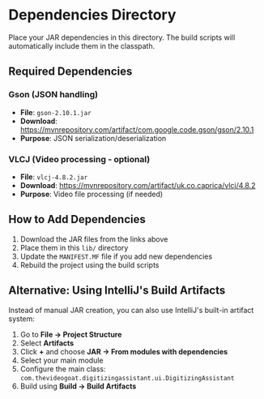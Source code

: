 # Dependencies Directory

Place your JAR dependencies in this directory. The build scripts will automatically include them in the classpath.

## Required Dependencies

### Gson (JSON handling)
- **File**: `gson-2.10.1.jar`
- **Download**: https://mvnrepository.com/artifact/com.google.code.gson/gson/2.10.1
- **Purpose**: JSON serialization/deserialization

### VLCJ (Video processing - optional)
- **File**: `vlcj-4.8.2.jar`
- **Download**: https://mvnrepository.com/artifact/uk.co.caprica/vlcj/4.8.2
- **Purpose**: Video file processing (if needed)

## How to Add Dependencies

1. Download the JAR files from the links above
2. Place them in this `lib/` directory
3. Update the `MANIFEST.MF` file if you add new dependencies
4. Rebuild the project using the build scripts

## Alternative: Using IntelliJ's Build Artifacts

Instead of manual JAR creation, you can also use IntelliJ's built-in artifact system:

1. Go to **File → Project Structure**
2. Select **Artifacts**
3. Click **+** and choose **JAR → From modules with dependencies**
4. Select your main module
5. Configure the main class: `com.thevideogoat.digitizingassistant.ui.DigitizingAssistant`
6. Build using **Build → Build Artifacts**

